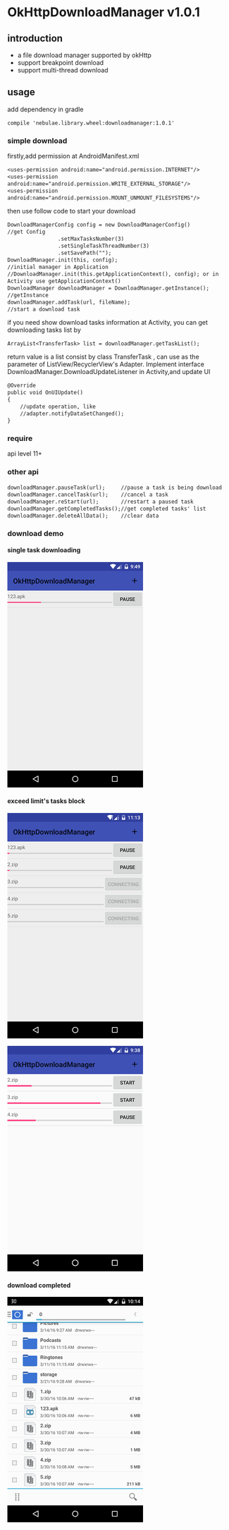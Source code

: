 # OkHttpDownloadManager v1.0.1

## introduction
* a file download manager supported by okHttp
* support breakpoint download
* support multi-thread download

## usage
add dependency in gradle

    compile 'nebulae.library.wheel:downloadmanager:1.0.1'
### simple download
firstly,add permission at AndroidManifest.xml

    <uses-permission android:name="android.permission.INTERNET"/>
    <uses-permission android:name="android.permission.WRITE_EXTERNAL_STORAGE"/>
    <uses-permission android:name="android.permission.MOUNT_UNMOUNT_FILESYSTEMS"/>
then use follow code to start your download
    
    DownloadManagerConfig config = new DownloadManagerConfig()          //get Config
                    .setMaxTasksNumber(3)                               
                    .setSingleTaskThreadNumber(3)                       
                    .setSavePath("");                                   
    DownloadManager.init(this, config);                                 //initial manager in Application
    //DownloadManager.init(this.getApplicationContext(), config); or in Activity use getApplicationContext()
    DownloadManager downloadManager = DownloadManager.getInstance();    //getInstance
    downloadManager.addTask(url, fileName);                             //start a download task
if you need show download tasks information at Activity, you can get downloading tasks list by

    ArrayList<TransferTask> list = downloadManager.getTaskList();
return value is a list consist by class TransferTask , can use as the parameter of ListView/RecyclerView's Adapter.
Implement interface DownloadManager.DownloadUpdateListener in Activity,and update UI

    @Override
    public void OnUIUpdate()
    {
        //update operation, like
        //adapter.notifyDataSetChanged();
    }
    
### require
api level 11+

### other api

    downloadManager.pauseTask(url);     //pause a task is being download
    downloadManager.cancelTask(url);    //cancel a task
    downloadManager.reStart(url);       //restart a paused task
    downloadManager.getCompletedTasks();//get completed tasks' list
    downloadManager.deleteAllData();    //clear data
### download demo
#### single task downloading
![single download task](https://github.com/nebulae-pan/OkHttpDownloadManager/blob/master/device-2016-03-21-214932.png)

#### exceed limit's tasks block

![single download task](https://github.com/nebulae-pan/OkHttpDownloadManager/blob/master/device-2016-04-02-231252.png)

![single download task](https://github.com/nebulae-pan/OkHttpDownloadManager/blob/master/device-2016-03-31-213811.png)

#### download completed

![single download task](https://github.com/nebulae-pan/OkHttpDownloadManager/blob/master/device-2016-03-30-221358.png)

